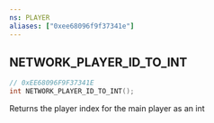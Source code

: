 ```yaml
---
ns: PLAYER
aliases: ["0xee68096f9f37341e"]
---
```

## NETWORK_PLAYER_ID_TO_INT

```c
// 0xEE68096F9F37341E
int NETWORK_PLAYER_ID_TO_INT();
```

Returns the player index for the main player as an int

